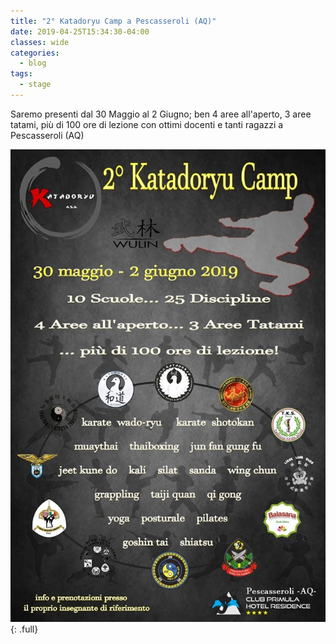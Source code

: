 ```yaml
---
title: "2° Katadoryu Camp a Pescasseroli (AQ)"
date: 2019-04-25T15:34:30-04:00
classes: wide
categories:
  - blog
tags:
  - stage
---
```


Saremo presenti dal 30 Maggio al 2 Giugno; ben 4 aree all'aperto, 3 aree tatami, più di 100 ore di lezione con ottimi docenti e tanti ragazzi a Pescasseroli (AQ)

![alt](/images/stage-esterni/2019-06-29-pescasseroli.jpg){: .full}
